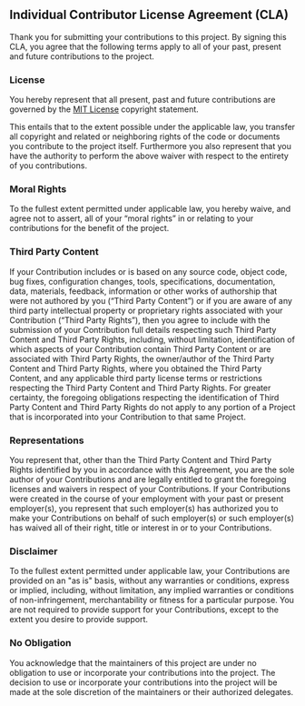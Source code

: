 ## Individual Contributor License Agreement (CLA)

Thank you for submitting your contributions to this project. By signing this CLA, you agree that the following terms apply to all of your past, present and future contributions to the project.

### License

You hereby represent that all present, past and future contributions are governed by the [MIT License](https://opensource.org/licenses/MIT) copyright statement.

This entails that to the extent possible under the applicable law, you transfer all copyright and related or neighboring rights of the code or documents you contribute to the project itself. Furthermore you also represent that you have the authority to perform the above waiver with respect to the entirety of you contributions.

### Moral Rights

To the fullest extent permitted under applicable law, you hereby waive, and agree not to assert, all of your “moral rights” in or relating to your contributions for the benefit of the project.

### Third Party Content

If your Contribution includes or is based on any source code, object code, bug fixes, configuration changes, tools, specifications, documentation, data, materials, feedback, information or other works of authorship that were not authored by you (“Third Party Content”) or if you are aware of any third party intellectual property or proprietary rights associated with your Contribution (“Third Party Rights”), then you agree to include with the submission of your Contribution full details respecting such Third Party Content and Third Party Rights, including, without limitation, identification of which aspects of your Contribution contain Third Party Content or are associated with Third Party Rights, the owner/author of the Third Party Content and Third Party Rights, where you obtained the Third Party Content, and any applicable third party license terms or restrictions respecting the Third Party Content and Third Party Rights. For greater certainty, the foregoing obligations respecting the identification of Third Party Content and Third Party Rights do not apply to any portion of a Project that is incorporated into your Contribution to that same Project.

### Representations

You represent that, other than the Third Party Content and Third Party Rights identified by you in accordance with this Agreement, you are the sole author of your Contributions and are legally entitled to grant the foregoing licenses and waivers in respect of your Contributions. If your Contributions were created in the course of your employment with your past or present employer(s), you represent that such employer(s) has authorized you to make your Contributions on behalf of such employer(s) or such employer(s) has waived all of their right, title or interest in or to your Contributions.

### Disclaimer

To the fullest extent permitted under applicable law, your Contributions are provided on an "as is" basis, without any warranties or conditions, express or implied, including, without limitation, any implied warranties or conditions of non-infringement, merchantability or fitness for a particular purpose. You are not required to provide support for your Contributions, except to the extent you desire to provide support.

### No Obligation

You acknowledge that the maintainers of this project are under no obligation to use or incorporate your contributions into the project. The decision to use or incorporate your contributions into the project will be made at the sole discretion of the maintainers or their authorized delegates.
